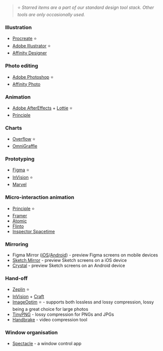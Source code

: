 >⭐️ *Starred items are a part of our standard design tool stack. Other tools are only occasionally used.*

### Illustration
- [Procreate](https://procreate.art/) ⭐️
- [Adobe Illustrator](https://www.adobe.com/products/illustrator.html) ⭐️
- [Affinity Designer](https://affinity.serif.com/en-us/designer/)

### Photo editing
- [Adobe Photoshop](https://www.adobe.com/products/photoshop.html) ⭐️
- [Affinity Photo](https://affinity.serif.com/en-gb/photo/)

### Animation
- [Adobe AfterEffects](https://www.adobe.com/products/aftereffects.html) + [Lottie](https://airbnb.design/lottie/) ⭐️
- [Principle](https://principleformac.com/)


### Charts
- [Overflow](https://overflow.io/) ⭐️
- [OmniGraffle](https://www.omnigroup.com/omnigraffle) 

### Prototyping
- [Figma](https://www.figma.com/) ⭐️
- [InVision](https://www.invisionapp.com/) ⭐️
- [Marvel](https://marvelapp.com/)

### Micro-interaction animation
- [Principle](https://zeplin.io/) ⭐️ 
- [Framer](https://www.framer.com/)
- [Atomic](https://www.atomic.io/)
- [Flinto](https://www.flinto.com/)
- [Inspector Spacetime](https://google.github.io/inspectorspacetime/)

### Mirroring
- Figma Mirror ([iOS](https://apps.apple.com/us/app/figma-mirror/id1152747299)/[Android](https://play.google.com/store/apps/details?id=com.figma.mirror&hl=en)) - preview Figma screens on mobile devices
- [Sketch Mirror](https://apps.apple.com/us/app/sketch-mirror/id677296955) - preview Sketch screens on a iOS device
- [Crystal](https://play.google.com/store/apps/details?id=com.smithyproductions.crystal) - preview Sketch screens on an Android device


### Hand-off
- [Zeplin](https://zeplin.io/) ⭐️
- [InVision](https://www.invisionapp.com/feature/inspect) + [Craft](https://www.invisionapp.com/craft)
- [ImageOptim](https://imageoptim.com/) ⭐️ - supports both lossless and lossy compression, lossy being a great choice for large photos
- [TinyPNG](https://tinypng.com/) - lossy compression for PNGs and JPGs
- [Handbrake](https://handbrake.fr/) - video compression tool

### Window organisation
- [Spectacle](https://www.spectacleapp.com/) - a window control app
